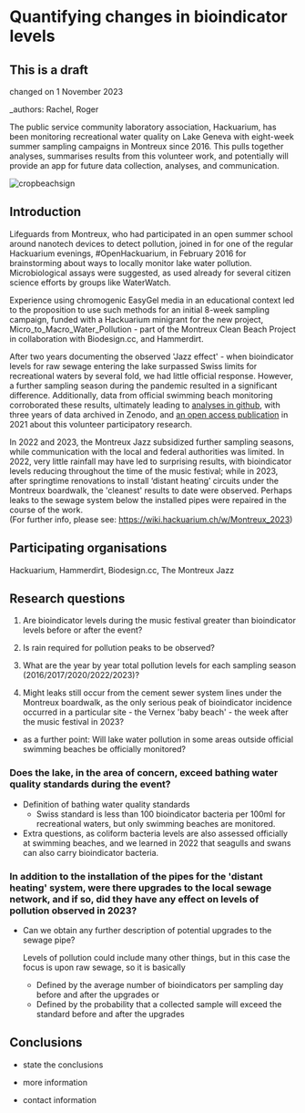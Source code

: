 # Quantifying changes in bioindicator levels

## This is a draft

changed on 1 November 2023

_authors: Rachel, Roger



The public service community laboratory association, Hackuarium, has been monitoring recreational water quality on Lake Geneva with eight-week summer sampling campaigns in Montreux since 2016. This pulls together analyses, summarises results from this volunteer work, and potentially will provide an app for future data collection, analyses, and communication.

![cropbeachsign](https://github.com/rachelaronoff/qualite-deauRA/assets/48484650/466bb9c4-0dc5-4d29-bfba-6ba50b57a844)

## Introduction

Lifeguards from Montreux, who had participated in an open summer school around nanotech devices to detect pollution, joined in for one of the regular Hackuarium evenings, #OpenHackuarium, in February 2016 for brainstorming about ways to locally monitor lake water pollution.  Microbiological assays were suggested, as used already for several citizen science efforts by groups like WaterWatch. 

Experience using chromogenic EasyGel media in an educational context led to the proposition to use such methods for an initial 8-week sampling campaign, funded with a Hackuarium minigrant for the new project, Micro_to_Macro_Water_Pollution - part of the Montreux Clean Beach Project in collaboration with Biodesign.cc, and Hammerdirt.  

After two years documenting the observed 'Jazz effect' - when bioindicator levels for raw sewage entering the lake surpassed Swiss limits for recreational waters by several fold, we had little official response.  However, a further sampling season during the pandemic resulted in a significant difference. Additionally, data from official swimming beach monitoring corroborated these results, ultimately leading to [analyses in github](https://github.com/Hackuarium/montreux-water-quality), with three years of data archived in Zenodo, and [an open access publication](https://doi.org/10.1002/2688-8319.12094) in 2021 about this volunteer participatory research. 

In 2022 and 2023, the Montreux Jazz subsidized further sampling seasons, while communication with the local and federal authorities was limited. In 2022, very little rainfall may have led to surprising results, with bioindicator levels reducing throughout the time of the music festival; while in 2023, after springtime renovations to install ‘distant heating’ circuits under the Montreux boardwalk, the 'cleanest' results to date were observed.  Perhaps leaks to the sewage system below the installed pipes were repaired in the course of the work.   
(For further info, please see: https://wiki.hackuarium.ch/w/Montreux_2023)



## Participating organisations

Hackuarium, Hammerdirt, Biodesign.cc, The Montreux Jazz 


## Research questions

1) Are bioindicator levels during the music festival greater than bioindicator levels before or after the event?

2) Is rain required for pollution peaks to be observed?

3) What are the year by year total pollution levels for each sampling season (2016/2017/2020/2022/2023)?  

3) Might leaks still occur from the cement sewer system lines under the Montreux boardwalk, as the only serious peak of bioindicator incidence occurred in a particular site - the Vernex 'baby beach' - the week after the music festival in 2023?

- as a further point: Will lake water pollution in some areas outside official swimming beaches be officially monitored?


### Does the lake, in the area of concern, exceed bathing water quality standards during the event?

* Definition of bathing water quality standards
  - Swiss standard is less than 100 bioindicator bacteria per 100ml for recreational waters, but only swimming beaches are monitored.
* Extra questions, as coliform bacteria levels are also assessed officially at swimming beaches, and we learned in 2022 that seagulls and swans can also carry bioindicator bacteria.


### In addition to the installation of the pipes for the 'distant heating' system, were there upgrades to the local sewage network, and if so, did they have any effect on levels of pollution observed in 2023?

* Can we obtain any further description of potential upgrades to the sewage pipe?
  
  Levels of pollution could include many other things, but in this case the focus is upon raw sewage, so it is basically
  * Defined by the average number of bioindicators per sampling day before and after the upgrades  or 
  * Defined by the probability that a collected sample will exceed the standard before and after the upgrades
    

## Conclusions

* state the conclusions
  
* more information
* contact information
